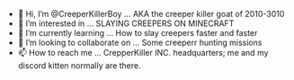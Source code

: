 - 👋 Hi, I’m @CreeperKillerBoy ... AKA the creeper killer goat of 2010-3010
- 👀 I’m interested in ... SLAYING CREEPERS ON MINECRAFT
- 🌱 I’m currently learning ... How to slay creepers faster and faster 
- 💞️ I’m looking to collaborate on ... Some creeperr hunting missions
- 📫 How to reach me ... CrepperKiller INC. headquarters; me and my  discord kitten normally are there.
 
